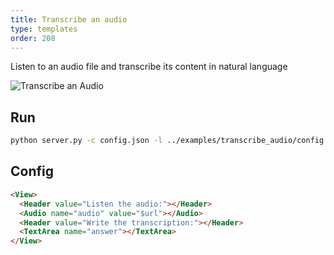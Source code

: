 ```yaml
---
title: Transcribe an audio
type: templates
order: 208
---
```


Listen to an audio file and transcribe its content in natural language

![Transcribe an Audio](https://user.fm/files/v2-e1f1d31d32db73c07d20a96a78758623/Screen%20Shot%202019-08-01%20at%209.39.54%20PM.png "Transcribe an Audio")

## Run

```bash
python server.py -c config.json -l ../examples/transcribe_audio/config.xml -i ../examples/transcribe_audio/tasks.json -o output
```

## Config 

```html
<View>
  <Header value="Listen the audio:"></Header>
  <Audio name="audio" value="$url"></Audio>
  <Header value="Write the transcription:"></Header>
  <TextArea name="answer"></TextArea>
</View>
```
